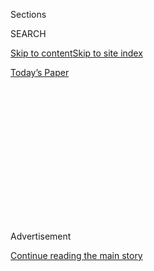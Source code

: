 <div id="app">

<div>

<div>

<div>

<div class="NYTAppHideMasthead css-1q2w90k e1suatyy0">

<div class="section css-ui9rw0 e1suatyy2">

<div class="css-eph4ug er09x8g0">

<div class="css-6n7j50">

</div>

<span class="css-1dv1kvn">Sections</span>

<div class="css-10488qs">

<span class="css-1dv1kvn">SEARCH</span>

</div>

[Skip to content](#site-content)[Skip to site
index](#site-index)

</div>

<div class="css-10698na e1huz5gh0">

</div>

</div>

<div id="masthead-bar-one" class="section hasLinks css-15hmgas e1csuq9d3">

<div class="css-uqyvli e1csuq9d0">

</div>

<div class="css-1uqjmks e1csuq9d1">

</div>

<div class="css-9e9ivx">

[](https://myaccount.nytimes3xbfgragh.onion/auth/login?response_type=cookie&client_id=vi)

</div>

<div class="css-1bvtpon e1csuq9d2">

[Today’s
Paper](https://www.nytimes3xbfgragh.onion/section/todayspaper)

</div>

</div>

</div>

</div>

<div data-aria-hidden="false">

<div id="site-content" data-role="main">

<div>

<div class="css-1aor85t" style="opacity:0.000000001;z-index:-1;visibility:hidden">

<div class="css-1hqnpie">

<div class="css-epjblv">

<span class="css-17xtcya">[Opinion](/section/opinion)</span><span class="css-x15j1o">|</span><span class="css-fwqvlz">Treasure
and Turmoil in the Deep
Sea</span>

</div>

<div class="css-k008qs">

<div class="css-1iwv8en">

<span class="css-18z7m18"></span>

<div>

</div>

</div>

<span class="css-1n6z4y">https://nyti.ms/2E2xqff</span>

<div class="css-1705lsu">

<div class="css-4xjgmj">

<div class="css-4skfbu" data-role="toolbar" data-aria-label="Social Media Share buttons, Save button, and Comments Panel with current comment count" data-testid="share-tools">

  - 
  - 
  - 
  - 
    
    <div class="css-6n7j50">
    
    </div>

  - 

</div>

</div>

</div>

</div>

</div>

</div>

<div class="css-13pd83m">

</div>

<div id="top-wrapper" class="css-1sy8kpn">

<div id="top-slug" class="css-l9onyx">

Advertisement

</div>

[Continue reading the main
story](#after-top)

<div class="ad top-wrapper" style="text-align:center;height:100%;display:block;min-height:250px">

<div id="top" class="place-ad" data-position="top" data-size-key="top">

</div>

</div>

<div id="after-top">

</div>

</div>

<div>

<div class="css-v5btjw etb61u70">

<div class="css-v05ibm etb61u71">

[Opinion](/section/opinion)

</div>

</div>

<div id="sponsor-wrapper" class="css-1hyfx7x">

<div id="sponsor-slug" class="css-19vbshk">

Supported by

</div>

[Continue reading the main
story](#after-sponsor)

<div id="sponsor" class="ad sponsor-wrapper" style="text-align:center;height:100%;display:block">

</div>

<div id="after-sponsor">

</div>

</div>

<div class="css-186x18t">

</div>

<div class="css-1vkm6nb ehdk2mb0">

# Treasure and Turmoil in the Deep Sea

</div>

The growing push to mine the seabed threatens the vast and rich
ecosystem between the surface and the seafloor.

<div class="css-18e8msd">

<div class="css-vp77d3 epjyd6m0">

<div class="css-1baulvz">

By <span class="css-1baulvz" itemprop="name">Steven H.D. Haddock</span>
and <span class="css-1baulvz last-byline" itemprop="name">C. Anela
Choy</span>

<div class="css-8atqhb">

Dr. Haddock is a senior scientist at the Monterey Bay Aquarium Research
Institute. Dr. Choy is an assistant professor at the Scripps Institution
of Oceanography.

</div>

</div>

</div>

  - Aug. 14,
    2020

  - 
    
    <div class="css-4xjgmj">
    
    <div class="css-d8bdto" data-role="toolbar" data-aria-label="Social Media Share buttons, Save button, and Comments Panel with current comment count" data-testid="share-tools">
    
      - 
      - 
      - 
      - 
        
        <div class="css-6n7j50">
        
        </div>
    
      - 
    
    </div>
    
    </div>

</div>

<div class="css-79elbk" data-testid="photoviewer-wrapper">

<div class="css-z3e15g" data-testid="photoviewer-wrapper-hidden">

</div>

<div class="css-1a48zt4 ehw59r15" data-testid="photoviewer-children">

![<span class="css-cnj6d5 e1z0qqy90" itemprop="copyrightHolder"><span class="css-1ly73wi e1tej78p0">Credit...</span><span><span>Mark
Pernice</span></span></span>](https://static01.graylady3jvrrxbe.onion/images/2020/08/14/opinion/14haddock/14haddock-articleLarge.jpg?quality=75&auto=webp&disable=upscale)

</div>

</div>

</div>

<div class="section meteredContent css-1r7ky0e" name="articleBody" itemprop="articleBody">

<div class="css-1fanzo5 StoryBodyCompanionColumn">

<div class="css-53u6y8">

There is treasure in the sea, and much of it lies in plain view on the
deep ocean floor. Fields of metallic nodules and towering hydrothermal
chimneys accumulate precious and industrially prized metals, estimated
to be worth many billions to even trillions of dollars.

It is there for the taking, and mining operations around the world are
exploring strategies to plunder this treasure, asserting that mining in
the deep sea is more sustainable and less harmful than doing so on land.
Mining explorations covering more than 500,000 square miles have been
approved by the [International Seabed
Authority](https://www.isa.org.jm/), which regulates mining in
international waters. That’s roughly twice the size of Texas.

But the deep sea is not a barren, lifeless wasteland, as once thought.
Exploration in recent decades has revealed thousand-year-old corals,
microbes that can treat cancer and infectious diseases, and hydrothermal
vent fields of monumental proportions, from which living creatures
convert sulfur and methane into energy, offering a glimpse at the
origins of life on earth. So [the challenge](https://rdcu.be/b5r3o) is
not simply finding the X on the treasure map, but bringing the materials
to the surface in a way that inflicts minimal damage to the ocean
environment.

As deep-sea biologists who study the drifting and swimming inhabitants
of the ocean, we originally felt that any resulting harms from deep-sea
mining would primarily be felt at the bottom of the sea. Nearly all of
the environmental impact studies on deep-sea mining have focused on the
seafloor, where the aftermath is visible for decades. Seabeds are still
denuded 30 years after experimental mining machines passed by.

</div>

</div>

<div class="css-1fanzo5 StoryBodyCompanionColumn">

<div class="css-53u6y8">

But as we and our colleagues [noted
recently](https://www.pnas.org/content/117/30/17455) in the journal
Proceedings of the National Academy of Sciences, mining will have
pronounced and debilitating impacts that will be felt not just on the
seabed but also throughout the deep water column, which extends from
about 600 feet below the surface to the seafloor, where the extraction
takes place.

Minerals that miners seek form and accumulate extremely slowly in the
deep ocean, with growth rates of only a few millimeters per million
years. A nodule the size of a tennis ball lying on the sea floor and
consisting largely of prized rare-earth metals could be more than 14
million years old. While the ecosystem might recover to some extent
after a hundred years, the mineral resources will never be replaced.
Mining serves present-day consumers but leaves the environmental
consequences for their children and grandchildren.

Critically, what is missed in assessments of mining impacts is the
effect on the ocean itself. The sea is not just the seafloor alone, but
also what lies above it: roughly 13,000 feet of water on average, more
than twice as deep as the deepest point of the Grand Canyon and
including more than 90 percent of the planet’s life-sustaining habitats.
This deep mid-water ecosystem — from microbes and worms to jellies and
giant squid — is important and is linked to us in many ways.

When a nodule is
[gouged](https://www.usgs.gov/media/images/deep-sea-mining-machines) and
vacuumed from the seafloor, it is pumped to a surface ship through a
pipeline. The minerals are removed, and then the muddy, silty,
toxin-enriched fluid is pumped back into the sea as what is called a
“dewatering plume.” Heavier particles will sink to the seafloor but
must pass through thousands of feet of intervening water before
settling. Additionally, the fine silt will drift and flow for miles and
months in the ocean currents. It is frightfully clear that the impact of
this drifting plume on open-water ecosystems will be severe, varied and
global in scale.

Decades of deep-sea science have taught us that organisms in the deep
water have adaptations that make them especially susceptible to these
mining impacts. Many of them feed on small particles that flake down
from the surface, as if in a giant snow globe. These filter-feeders are
not limited to worms and snails, but also include the vampire squid and
30-foot-long gelatinous chains called
[salps](https://www.whoi.edu/know-your-ocean/ocean-topics/polar-research/polar-life/the-watery-world-of-salps/).
This process of consuming particles contributes to the flow of carbon
from the atmosphere to deep sediments in the ocean, helping regulate the
earth’s climate.

</div>

</div>

<div class="css-1fanzo5 StoryBodyCompanionColumn">

<div class="css-53u6y8">

We’ve seen that the food web is [complex and
interconnected](https://www.nytimes3xbfgragh.onion/2017/12/19/science/deep-sea-food-web.html),
linking ultimately to commercial fisheries worth billions of dollars.
Any toxins in the environment or diet of these fish will end up on our
[dinner
plates](https://www.theatlantic.com/science/archive/2019/08/why-changing-climate-means-more-mercury-seafood/595663/).
Amazingly, about three-quarters of the animals in the water column can
[make their own
light](https://www.nytimes3xbfgragh.onion/interactive/2017/08/21/science/the-deep-seas-are-alive-with-light.html),
and they use this bioluminescence to find prey and mates, while avoiding
predators by using glowing camouflage as a cloaking device.

As a result of the mining, animals already living [near their
physiological
limits](https://www.scientificamerican.com/article/the-ocean-is-running-out-of-breath-scientists-warn/)
would be eating mouthfuls of poisonous dirt for breakfast, respiring
through clogged gills and squinting through a muddy haze to communicate.

Based on [predicted discharge
rates](https://www.researchgate.net/publication/267704135_Anthropogenic_impacts_on_the_deep_sea),
a single mining ship will release between two million and 3.5 million
cubic feet of effluent every day, enough to fill a fleet of tanker
trucks 15 miles long. Now imagine this process running continuously for
30 years — the lifetime of a mining lease. Most important, these
sediment plumes will not respect the neat boundaries defined by a
permit. Regulatory buffer zones set up around the Cook Islands, for
example, extend only 50 nautical miles — insufficient to protect their
reefs, fisheries and tourism from these expanding sediments, which are
projected to travel hundreds of miles.

The companies and governing agencies that stand to profit from mining
activities are based in the United States, Canada, Europe and Asia. They
are geographically, politically and economically removed from the small
island nations that will bear the brunt of the consequences. While
government leaders may welcome mining for economic gain, it is the
Indigenous people and local communities on these islands who are often
[without a meaningful
voice](https://www.theguardian.com/world/2019/oct/20/cook-islands-manager-of-worlds-biggest-marine-park-says-she-lost-job-for-backing-sea-mining-moratorium)
in decisions that will weigh heavily on their future. In the United
States, which is not a member of the nearly 170-nation seabed authority,
the Trump administration is exploring whether it can open portions of
existing national marine sanctuaries to [mineral
extraction](https://www.washingtonpost.com/news/energy-environment/wp/2017/04/28/trump-signs-executive-order-to-expand-offshore-drilling-and-analyze-marine-sanctuaries-oil-and-gas-potential/).

Most deep-sea mining plans predict plume discharges to be located around
3,300 feet down, even when mining operations are taking place on a
seabed more than 16,000 feet deep. This may be out of sight from the
surface, but it is not deep enough to avoid potentially disastrous
effects on deep-ocean ecosystems and food webs. When mining operations
commence, companies must shoulder the additional expense of depositing
their effluent as close to the original seafloor disturbance as
possible. Doing so will minimize harmful effects of both the sinking and
drifting plumes on water-column life and reduce their spread to nearby
ecosystems.

Historically the deep sea has been considered remote and largely devoid
of life, and to have an inexhaustible capacity to absorb our pollution.
In reality, these deep water ecosystems are fragile, diverse and
connected to us. Mining operations must reduce their impact on the whole
of the ocean and not just the seafloor. The dazzling treasure of oceanic
biodiversity has unfathomable value as well.

-----

[Steven H.D. Haddock](https://www.mbari.org/haddock-steven/) is a senior
scientist at the Monterey Bay Aquarium Research Institute. [C. Anela
Choy](https://choylab.ucsd.edu/#people) is an assistant professor at the
Scripps Institution of Oceanography.

*The Times is committed to publishing* [*a diversity of
letters*](https://www.nytimes3xbfgragh.onion/2019/01/31/opinion/letters/letters-to-editor-new-york-times-women.html)
*to the editor. We’d like to hear what you think about this or any of
our articles. Here are some*
[*tips*](https://help.nytimes3xbfgragh.onion/hc/en-us/articles/115014925288-How-to-submit-a-letter-to-the-editor)*.
And here’s our email:*
[*letters@NYTimes.com*](mailto:letters@NYTimes.com)*.*

*Follow The New York Times Opinion section on*
[*Facebook*](https://www.facebookcorewwwi.onion/nytopinion)*,* [*Twitter
(@NYTopinion)*](http://twitter.com/NYTOpinion) *and*
[*Instagram*](https://www.instagram.com/nytopinion/)*.*

</div>

</div>

</div>

<div>

</div>

<div>

</div>

<div>

</div>

<div>

<div id="bottom-wrapper" class="css-1ede5it">

<div id="bottom-slug" class="css-l9onyx">

Advertisement

</div>

[Continue reading the main
story](#after-bottom)

<div id="bottom" class="ad bottom-wrapper" style="text-align:center;height:100%;display:block;min-height:90px">

</div>

<div id="after-bottom">

</div>

</div>

</div>

</div>

</div>

## Site Index

<div>

</div>

## Site Information Navigation

  - [© <span>2020</span> <span>The New York Times
    Company</span>](https://help.nytimes3xbfgragh.onion/hc/en-us/articles/115014792127-Copyright-notice)

<!-- end list -->

  - [NYTCo](https://www.nytco.com/)
  - [Contact
    Us](https://help.nytimes3xbfgragh.onion/hc/en-us/articles/115015385887-Contact-Us)
  - [Work with us](https://www.nytco.com/careers/)
  - [Advertise](https://nytmediakit.com/)
  - [T Brand Studio](http://www.tbrandstudio.com/)
  - [Your Ad
    Choices](https://www.nytimes3xbfgragh.onion/privacy/cookie-policy#how-do-i-manage-trackers)
  - [Privacy](https://www.nytimes3xbfgragh.onion/privacy)
  - [Terms of
    Service](https://help.nytimes3xbfgragh.onion/hc/en-us/articles/115014893428-Terms-of-service)
  - [Terms of
    Sale](https://help.nytimes3xbfgragh.onion/hc/en-us/articles/115014893968-Terms-of-sale)
  - [Site
    Map](https://spiderbites.nytimes3xbfgragh.onion)
  - [Help](https://help.nytimes3xbfgragh.onion/hc/en-us)
  - [Subscriptions](https://www.nytimes3xbfgragh.onion/subscription?campaignId=37WXW)

</div>

</div>

</div>

</div>
